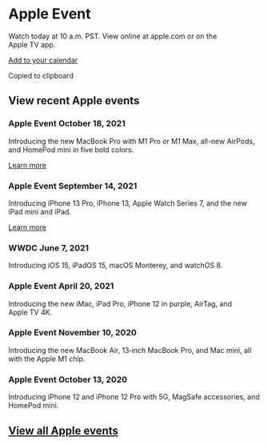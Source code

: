 [](https://www.apple.com/105/media/us/apple-events/2022/ec8c635b-2e18-4090-88a5-f74e3b1021cb/quick-look/apple_event.reality#callToAction=Add%20to%20calendar&checkoutTitle=Apple%20Event&checkoutSubtitle=March%208%20at%2010%20a.m.%20PST.&canonicalWebPageURL=https%3A%2F%2Fapple.com%2Fapple-events%2F&price=)

Apple Event
==========

Watch today at 10 a.m. PST.
View online at apple.com or on the Apple TV app.

[Add to your calendar](https://www.apple.com/v/apple-events/home/u/built/assets/event/event.ics)

Copied to clipboard

View recent Apple events
----------

### Apple Event October 18, 2021 ###

Introducing the new MacBook Pro with M1 Pro or M1 Max, all-new AirPods, and HomePod mini in five bold colors.

[Learn more](https://www.apple.com/apple-events/october-2021/)

### Apple Event September 14, 2021 ###

Introducing iPhone 13 Pro, iPhone 13, Apple Watch Series 7, and the new iPad mini and iPad.

[Learn more](https://www.apple.com/apple-events/september-2021/)

[](https://p-events-delivery.akamaized.net/1805asrvgvurxcrkewleraugwqathmvg/m3u8/vod_index-YVvsDudyWzBdgmtcMPabYTdjaWWmbLaA.m3u8)

### WWDC June 7, 2021 ###

Introducing iOS 15, iPadOS 15, macOS Monterey, and watchOS 8.

[](https://p-events-delivery.akamaized.net/2503gakrdvgbtjurznurjjqymkcddibq/m3u8/vod_index-K6CoBBbf8HHUAvAfk9LyGj2iaPiGyi9d.m3u8)

### Apple Event April 20, 2021 ###

Introducing the new iMac, iPad Pro, iPhone 12 in purple, AirTag, and Apple TV 4K.

[](https://p-events-delivery.akamaized.net/2010ayctcrodak763xivpxn4htcuhco9/m3u8/vod_index-2MxnV7vcNFJoAHxqBcV9CU3w3JsXVVgh.m3u8)

### Apple Event November 10, 2020 ###

Introducing the new MacBook Air, 13‑inch MacBook Pro, and Mac mini, all with the Apple M1 chip.

[](https://p-events-delivery.akamaized.net/2109isftrwvmiekgrjkbbhxhfbkxjkoj/m3u8/vod_index.m3u8)

### Apple Event October 13, 2020 ###

Introducing iPhone 12 and iPhone 12 Pro with 5G, MagSafe accessories, and HomePod mini.

[View all Apple events](https://podcasts.apple.com/us/podcast/apple-events-video/id275834665/)
----------
